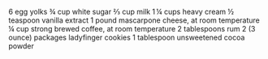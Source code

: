 6 egg yolks
¾ cup white sugar
⅔ cup milk
1 ¼ cups heavy cream
½ teaspoon vanilla extract
1 pound mascarpone cheese, at room temperature
¼ cup strong brewed coffee, at room temperature
2 tablespoons rum
2 (3 ounce) packages ladyfinger cookies
1 tablespoon unsweetened cocoa powder